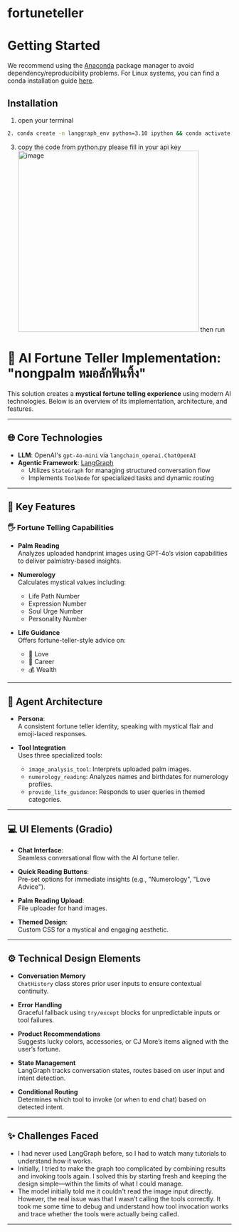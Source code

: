 # fortuneteller

# Getting Started

We recommend using the [Anaconda](https://www.anaconda.com/) package manager to avoid dependency/reproducibility problems. For Linux systems, you can find a conda installation guide [here](https://docs.anaconda.com/free/anaconda/install/linux/).

## Installation

1. open your terminal
```bash
2. conda create -n langgraph_env python=3.10 ipython && conda activate langgraph_env && pip install langgraph langchain langchain_openai langchain_community python-dotenv chromadb langchain_chroma gradio
```
3. copy the code from python.py please fill in your api key <img width="406" alt="image" src="https://github.com/user-attachments/assets/42fd78d0-0a3b-4c3f-888c-1adb34f8940a" />
then run

# 🔮 AI Fortune Teller Implementation: "nongpalm หมอลักฟันทิ้ง"

This solution creates a **mystical fortune telling experience** using modern AI technologies. Below is an overview of its implementation, architecture, and features.

---

## 🌐 Core Technologies

- **LLM**: OpenAI's `gpt-4o-mini` via `langchain_openai.ChatOpenAI`
- **Agentic Framework**: [LangGraph](https://docs.langchain.com/langgraph/)
  - Utilizes `StateGraph` for managing structured conversation flow
  - Implements `ToolNode` for specialized tasks and dynamic routing

---

## 🔑 Key Features

### 🖐️ Fortune Telling Capabilities

- **Palm Reading**  
  Analyzes uploaded handprint images using GPT-4o’s vision capabilities to deliver palmistry-based insights.

- **Numerology**  
  Calculates mystical values including:
  - Life Path Number
  - Expression Number
  - Soul Urge Number
  - Personality Number

- **Life Guidance**  
  Offers fortune-teller-style advice on:
  - 💖 Love
  - 💼 Career
  - 💰 Wealth

---

## 🧠 Agent Architecture

- **Persona**:  
  A consistent fortune teller identity, speaking with mystical flair and emoji-laced responses.

- **Tool Integration**  
  Uses three specialized tools:
  - `image_analysis_tool`: Interprets uploaded palm images.
  - `numerology_reading`: Analyzes names and birthdates for numerology profiles.
  - `provide_life_guidance`: Responds to user queries in themed categories.

---

## 💻 UI Elements (Gradio)

- **Chat Interface**:  
  Seamless conversational flow with the AI fortune teller.

- **Quick Reading Buttons**:  
  Pre-set options for immediate insights (e.g., "Numerology", "Love Advice").

- **Palm Reading Upload**:  
  File uploader for hand images.

- **Themed Design**:  
  Custom CSS for a mystical and engaging aesthetic.

---

## ⚙️ Technical Design Elements

- **Conversation Memory**  
  `ChatHistory` class stores prior user inputs to ensure contextual continuity.

- **Error Handling**  
  Graceful fallback using `try/except` blocks for unpredictable inputs or tool failures.

- **Product Recommendations**  
  Suggests lucky colors, accessories, or CJ More’s items aligned with the user’s fortune.

- **State Management**  
  LangGraph tracks conversation states, routes based on user input and intent detection.

- **Conditional Routing**  
  Determines which tool to invoke (or when to end chat) based on detected intent.

---
## ✨ Challenges Faced

- I had never used LangGraph before, so I had to watch many tutorials to understand how it works.
- Initially, I tried to make the graph too complicated by combining results and invoking tools again. I solved this by starting fresh and keeping the design simple—within the limits of what I could manage.
- The model initially told me it couldn't read the image input directly. However, the real issue was that I wasn’t calling the tools correctly. It took me some time to debug and understand how tool invocation works and trace whether the tools were actually being called.




---
